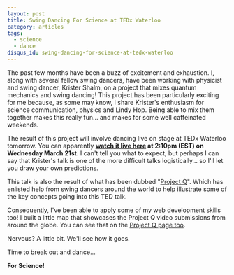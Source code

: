 ```yaml
---
layout: post
title: Swing Dancing For Science at TEDx Waterloo
category: articles
tags:
  - science
  - dance
disqus_id: swing-dancing-for-science-at-tedx-waterloo
---
```


The past few months have been a buzz of excitement and exhaustion. I, along with several fellow swing dancers, have been working with physicist and swing dancer, Krister Shalm, on a project that mixes quantum mechanics and swing dancing! This project has been particularly exciting for me because, as some may know, I share Krister's enthusiasm for science communication, physics and Lindy Hop. Being able to mix them together makes this really fun… and makes for some well caffeinated weekends.

The result of this project will involve dancing live on stage at TEDx Waterloo tomorrow. You can apparently **[watch it live here](http://tedxwaterloo.com/home/livestream/) at 2:10pm (EST) on Wednesday March 21st**. I can't tell you what to expect, but perhaps I can say that Krister's talk is one of the more difficult talks logistically… so I'll let you draw your own predictions.

This talk is also the result of what has been dubbed "[Project Q](http://www.quantumpie.com/project-q/)". Which has enlisted help from swing dancers around the world to help illustrate some of the key concepts going into this TED talk.

Consequently, I've been able to apply some of my web development skills too! I built a little map that showcases the Project Q video submissions from around the globe. You can see that on the [Project Q page too](http://www.quantumpie.com/project-q/).

Nervous? A little bit. We'll see how it goes.

Time to break out and dance…

**For Science!**

